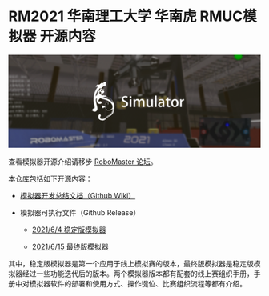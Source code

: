 # RM2021 华南理工大学 华南虎 RMUC模拟器 开源内容

![](images/Simulator.png)

查看模拟器开源介绍请移步 [RoboMaster 论坛](https://bbs.robomaster.com/forum.php?mod=viewthread&tid=12194)。

本仓库包括如下开源内容：

+ [模拟器开发总结文档（Github Wiki）](https://github.com/scutrobotlab/RM2021_simulation/wiki)

+ 模拟器可执行文件（Github Release）

  + [2021/6/4 稳定版模拟器](https://github.com/scutrobotlab/RM2021_simulation/releases/tag/v1.0)

  + [2021/6/15 最终版模拟器](https://github.com/scutrobotlab/RM2021_simulation/releases/tag/v1.1)

其中，稳定版模拟器是第一个应用于线上模拟赛的版本，最终版模拟器是稳定版模拟器经过一些功能迭代后的版本。两个模拟器版本都有配套的线上赛组织手册，手册中对模拟器软件的部署和使用方式、操作键位、比赛组织流程等都有介绍。